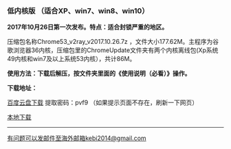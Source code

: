 ### 低内核版 （适合XP、win7、win8、win10）

**2017年10月26日第一次发布。特点：适合封锁严重的地区。**

压缩包名称Chrome53_v2ray_v2017.10.26.7z ，文件大小177.62M。主程序为谷歌浏览器36内核，压缩包里的ChromeUpdate文件夹有两个内核离线包(Xp系统49内核和win7及以上系统53内核），共计86M。

**使用方法：下载后解压，按文件夹里面的《使用说明（必看）》操作。**

**下载地址：**

[百度云盘下载](https://pan.baidu.com/s/1skPczXN) 提取密码：pvf9 （如果提示页面不存在，刷新一下网页）

[本地下载](http://45.32.141.248:8000/f/8ec1e6bda4/?raw=1)

***

有问题可以发邮件至海外邮箱kebi2014@gmail.com